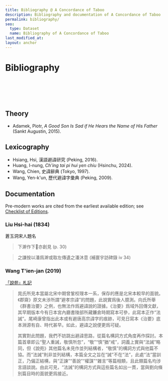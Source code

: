 ```yaml
---
title: Bibliography @ A Concordance of Taboo
description: Bibliography and documentation of A Concordance of Taboo
permalink: bibliography/
seo:
  type: Dataset
  name: Bibliography of A Concordance of Taboo
last_modified_at:
layout: anchor
---
```

# Bibliography
&nbsp;  
&nbsp;  
&nbsp;  
&nbsp;  
## Theory
- Adamek, Piotr, _A Good Son Is Sad if He Hears the Name of His Father_ (Sankt
  Augustin, 2015).

## Lexicography
- Hsiang, Hsi, 漢語避諱研究 (Peking, 2016).
- Huang, I-nung, _Ch'ing tai pi hui yen chiu_ (Hsinchu, 2024).
- Wang, Chien, 史諱辭典 (Tokyo, 1997).
- Wang, Yen-k'un, 歷代避諱字彙典 (Peking, 2009).

## Documentation
Pre-modern works are cited from the earliest available edition; see [Checklist of 
Editions](https://github.com/t18d/HuangSupplement/wiki/Checklist-of-Editions).

### Liu Hsi-hai (1834)
蒼玉洞宋人題名

> 下澣作下󴔹亦創見 (p. 30)

> 之謙按以潘爲澣或取左傳遺之潘沐意 (補寰宇訪碑錄 iv 34)

### Wang T'ien-jan (2019)
[「說苑」札記](http://www.360doc.com/content/20/0329/17/16123909_902479698.shtml)

> 晁氏所見本當屬北宋中期曾鞏校理本一系，保存的應是北宋本較早的面貌。《郡齋》原文未涉所謂“避孝宗諱”的問題，此說實爲後人臆測。向氏所舉《群書治要》之例，也無法作爲避諱說的證據。《治要》爲域外回傳文獻，其早期版本今有日本宮內廳書陵部所藏鐮倉時期寫本可參，此寫本正作“法誡”。尾崎康曾指出此本或有避唐高宗諱字的痕跡，可見日寫本《治要》底本淵源有自、時代甚早。如此，避諱之說便更爲可疑。
>
> 其實對此問題，我們不妨跳出避諱思路，從篇名構詞方式角度再作探討。本篇首章即云“聖人重誡，敬慎所忽”，“敬”“慎”猶“戒”，詞義上實與“法誡”略同，但《說苑》其他篇名未見作並列結構者，“敬慎”的構詞方式與他篇不協。而“法誡”則非並列結構，本篇全文之旨在“誡”不在“法”，此處“法”當訓正，乃偏正結構，與“正諫”“善說”“權謀”“雜言”等篇相類，且此類篇名均涉言語談說。由此可見，“法誡”的構詞方式與這些篇名如出一貫，當與劉向條別篇目時的面貌更爲接近。
